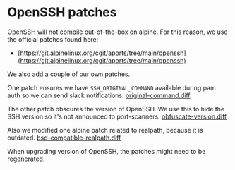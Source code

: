 # OpenSSH patches

OpenSSH will not compile out-of-the-box on alpine. For this reason, we use the official patches found here:

- [https://git.alpinelinux.org/cgit/aports/tree/main/openssh](https://git.alpinelinux.org/cgit/aports/tree/main/openssh)

We also add a couple of our own patches.

One patch ensures we have `SSH_ORIGINAL_COMMAND` available during pam auth so we can send slack notifications.
[original-command.diff](openssh/cloudposse/original-command.diff)

The other patch obscures the version of OpenSSH. We use this to hide the SSH version so it's not announced to port-scanners.
[obfuscate-version.diff](openssh/cloudposse/obfuscate-version.diff)

Also we modified one alpine patch related to realpath, because it is outdated.
[bsd-compatible-realpath.diff](openssh/cloudposse/bsd-compatible-realpath.diff)

When upgrading version of OpenSSH, the patches might need to be regenerated.
